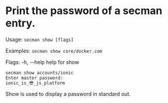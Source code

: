 # Print the password of a secman entry.

Usage:
  `secman show [flags]`

Examples:
  `secman show core/docker.com`

Flags:
  -h, --help   help for show

```code
secman show accounts/ionic
Enter master password:
ionic_is_😎_js_platform
```

Show is used to display a password in standard out.
